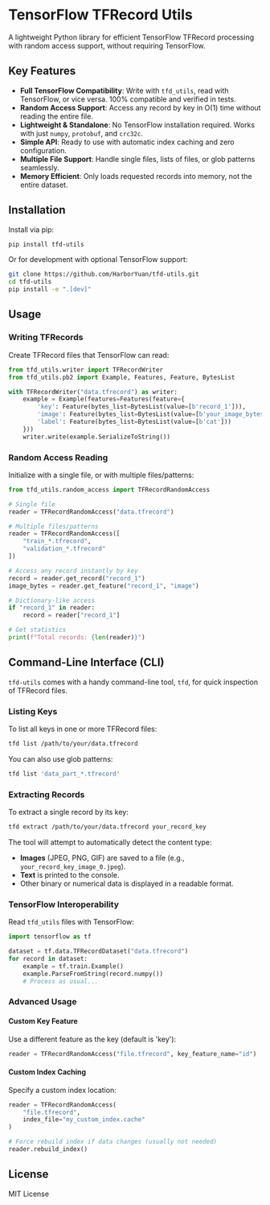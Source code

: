 # TensorFlow TFRecord Utils

A lightweight Python library for efficient TensorFlow TFRecord processing with random access support, without requiring TensorFlow.

## Key Features

-   **Full TensorFlow Compatibility**: Write with `tfd_utils`, read with TensorFlow, or vice versa. 100% compatible and verified in tests.
-   **Random Access Support**: Access any record by key in O(1) time without reading the entire file.
-   **Lightweight & Standalone**: No TensorFlow installation required. Works with just `numpy`, `protobuf`, and `crc32c`.
-   **Simple API**: Ready to use with automatic index caching and zero configuration.
-   **Multiple File Support**: Handle single files, lists of files, or glob patterns seamlessly.
-   **Memory Efficient**: Only loads requested records into memory, not the entire dataset.

## Installation

Install via pip:

```bash
pip install tfd-utils
```

Or for development with optional TensorFlow support:

```bash
git clone https://github.com/HarborYuan/tfd-utils.git
cd tfd-utils
pip install -e ".[dev]"
```

## Usage

### Writing TFRecords

Create TFRecord files that TensorFlow can read:

```python
from tfd_utils.writer import TFRecordWriter
from tfd_utils.pb2 import Example, Features, Feature, BytesList

with TFRecordWriter("data.tfrecord") as writer:
    example = Example(features=Features(feature={
        'key': Feature(bytes_list=BytesList(value=[b'record_1'])),
        'image': Feature(bytes_list=BytesList(value=[b'your_image_bytes'])),
        'label': Feature(bytes_list=BytesList(value=[b'cat']))
    }))
    writer.write(example.SerializeToString())
```

### Random Access Reading

Initialize with a single file, or with multiple files/patterns:

```python
from tfd_utils.random_access import TFRecordRandomAccess

# Single file
reader = TFRecordRandomAccess("data.tfrecord")

# Multiple files/patterns
reader = TFRecordRandomAccess([
    "train_*.tfrecord",
    "validation_*.tfrecord"
])

# Access any record instantly by key
record = reader.get_record("record_1")
image_bytes = reader.get_feature("record_1", "image")

# Dictionary-like access
if "record_1" in reader:
    record = reader["record_1"]

# Get statistics
print(f"Total records: {len(reader)}")
```

## Command-Line Interface (CLI)

`tfd-utils` comes with a handy command-line tool, `tfd`, for quick inspection of TFRecord files.

### Listing Keys

To list all keys in one or more TFRecord files:

```bash
tfd list /path/to/your/data.tfrecord
```

You can also use glob patterns:

```bash
tfd list 'data_part_*.tfrecord'
```

### Extracting Records

To extract a single record by its key:

```bash
tfd extract /path/to/your/data.tfrecord your_record_key
```

The tool will attempt to automatically detect the content type:
-   **Images** (JPEG, PNG, GIF) are saved to a file (e.g., `your_record_key_image_0.jpeg`).
-   **Text** is printed to the console.
-   Other binary or numerical data is displayed in a readable format.

### TensorFlow Interoperability

Read `tfd_utils` files with TensorFlow:

```python
import tensorflow as tf

dataset = tf.data.TFRecordDataset("data.tfrecord")
for record in dataset:
    example = tf.train.Example()
    example.ParseFromString(record.numpy())
    # Process as usual...
```

### Advanced Usage

#### Custom Key Feature

Use a different feature as the key (default is 'key'):

```python
reader = TFRecordRandomAccess("file.tfrecord", key_feature_name="id")
```

#### Custom Index Caching

Specify a custom index location:

```python
reader = TFRecordRandomAccess(
    "file.tfrecord",
    index_file="my_custom_index.cache"
)

# Force rebuild index if data changes (usually not needed)
reader.rebuild_index()
```

## License

MIT License
